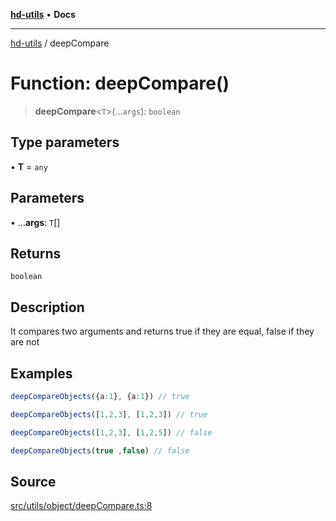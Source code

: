 [**hd-utils**](../README.md) • **Docs**

***

[hd-utils](../globals.md) / deepCompare

# Function: deepCompare()

> **deepCompare**\<`T`\>(...`args`): `boolean`

## Type parameters

• **T** = `any`

## Parameters

• ...**args**: `T`[]

## Returns

`boolean`

## Description

It compares two arguments and returns true if they are equal, false if they are not

## Examples

```ts
deepCompareObjects({a:1}, {a:1}) // true
```

```ts
deepCompareObjects([1,2,3], [1,2,3]) // true
```

```ts
deepCompareObjects([1,2,3], [1,2,5]) // false
```

```ts
deepCompareObjects(true ,false) // false
```

## Source

[src/utils/object/deepCompare.ts:8](https://github.com/AhmadHddad/h-utils/blob/8e9e542f98b1a43a336ce585dc8666b21b0e894d/src/utils/object/deepCompare.ts#L8)
